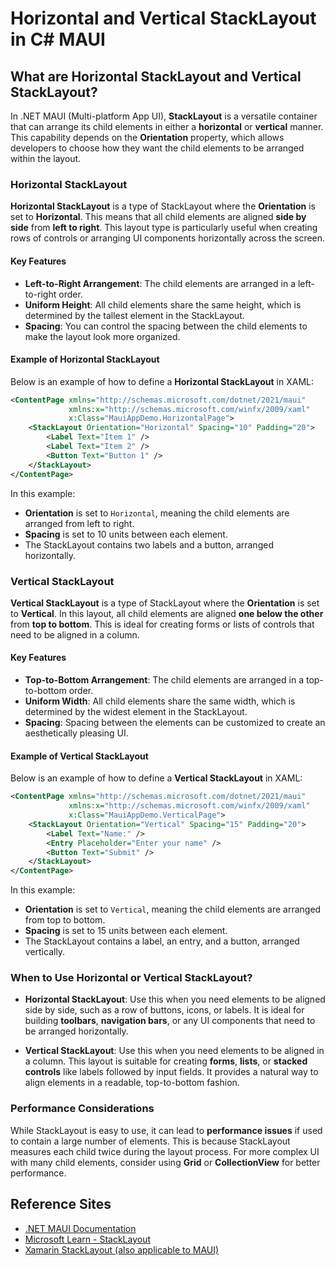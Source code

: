 # Horizontal and Vertical StackLayout in C# MAUI

## What are Horizontal StackLayout and Vertical StackLayout?

In .NET MAUI (Multi-platform App UI), **StackLayout** is a versatile container that can arrange its child elements in either a **horizontal** or **vertical** manner. This capability depends on the **Orientation** property, which allows developers to choose how they want the child elements to be arranged within the layout.

### Horizontal StackLayout

**Horizontal StackLayout** is a type of StackLayout where the **Orientation** is set to **Horizontal**. This means that all child elements are aligned **side by side** from **left to right**. This layout type is particularly useful when creating rows of controls or arranging UI components horizontally across the screen.

#### Key Features
- **Left-to-Right Arrangement**: The child elements are arranged in a left-to-right order.
- **Uniform Height**: All child elements share the same height, which is determined by the tallest element in the StackLayout.
- **Spacing**: You can control the spacing between the child elements to make the layout look more organized.

#### Example of Horizontal StackLayout

Below is an example of how to define a **Horizontal StackLayout** in XAML:

```xml
<ContentPage xmlns="http://schemas.microsoft.com/dotnet/2021/maui"
             xmlns:x="http://schemas.microsoft.com/winfx/2009/xaml"
             x:Class="MauiAppDemo.HorizontalPage">
    <StackLayout Orientation="Horizontal" Spacing="10" Padding="20">
        <Label Text="Item 1" />
        <Label Text="Item 2" />
        <Button Text="Button 1" />
    </StackLayout>
</ContentPage>
```

In this example:
- **Orientation** is set to `Horizontal`, meaning the child elements are arranged from left to right.
- **Spacing** is set to 10 units between each element.
- The StackLayout contains two labels and a button, arranged horizontally.

### Vertical StackLayout

**Vertical StackLayout** is a type of StackLayout where the **Orientation** is set to **Vertical**. In this layout, all child elements are aligned **one below the other** from **top to bottom**. This is ideal for creating forms or lists of controls that need to be aligned in a column.

#### Key Features
- **Top-to-Bottom Arrangement**: The child elements are arranged in a top-to-bottom order.
- **Uniform Width**: All child elements share the same width, which is determined by the widest element in the StackLayout.
- **Spacing**: Spacing between the elements can be customized to create an aesthetically pleasing UI.

#### Example of Vertical StackLayout

Below is an example of how to define a **Vertical StackLayout** in XAML:

```xml
<ContentPage xmlns="http://schemas.microsoft.com/dotnet/2021/maui"
             xmlns:x="http://schemas.microsoft.com/winfx/2009/xaml"
             x:Class="MauiAppDemo.VerticalPage">
    <StackLayout Orientation="Vertical" Spacing="15" Padding="20">
        <Label Text="Name:" />
        <Entry Placeholder="Enter your name" />
        <Button Text="Submit" />
    </StackLayout>
</ContentPage>
```

In this example:
- **Orientation** is set to `Vertical`, meaning the child elements are arranged from top to bottom.
- **Spacing** is set to 15 units between each element.
- The StackLayout contains a label, an entry, and a button, arranged vertically.

### When to Use Horizontal or Vertical StackLayout?

- **Horizontal StackLayout**: Use this when you need elements to be aligned side by side, such as a row of buttons, icons, or labels. It is ideal for building **toolbars**, **navigation bars**, or any UI components that need to be arranged horizontally.

- **Vertical StackLayout**: Use this when you need elements to be aligned in a column. This layout is suitable for creating **forms**, **lists**, or **stacked controls** like labels followed by input fields. It provides a natural way to align elements in a readable, top-to-bottom fashion.

### Performance Considerations

While StackLayout is easy to use, it can lead to **performance issues** if used to contain a large number of elements. This is because StackLayout measures each child twice during the layout process. For more complex UI with many child elements, consider using **Grid** or **CollectionView** for better performance.

## Reference Sites

- [.NET MAUI Documentation](https://learn.microsoft.com/en-us/dotnet/maui/)
- [Microsoft Learn - StackLayout](https://learn.microsoft.com/en-us/dotnet/maui/user-interface/layouts/stacklayout)
- [Xamarin StackLayout (also applicable to MAUI)](https://learn.microsoft.com/en-us/xamarin/xamarin-forms/user-interface/layouts/stacklayout)

